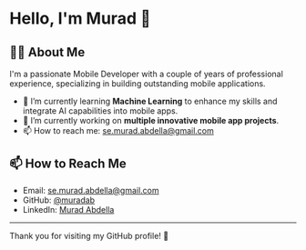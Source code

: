 # Hello, I'm Murad 👋

## 👨‍💻 About Me
I'm a passionate Mobile Developer with a couple of years of professional experience, specializing in building outstanding mobile applications. 

- 🌱 I’m currently learning **Machine Learning** to enhance my skills and integrate AI capabilities into mobile apps.
- 🔭 I’m currently working on **multiple innovative mobile app projects**.
- 📫 How to reach me: [se.murad.abdella@gmail.com](mailto:se.murad.abdella@gmail.com)

## 📫 How to Reach Me
- Email: [se.murad.abdella@gmail.com](mailto:se.murad.abdella@gmail.com)
- GitHub: [@muradab](https://github.com/muradab)
- LinkedIn: [Murad Abdella](https://www.linkedin.com/in/murad-abdella-remedan/)

---

Thank you for visiting my GitHub profile! 🙏
